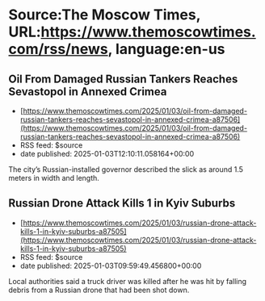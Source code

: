 # Source:The Moscow Times, URL:https://www.themoscowtimes.com/rss/news, language:en-us

## Oil From Damaged Russian Tankers Reaches Sevastopol in Annexed Crimea
 - [https://www.themoscowtimes.com/2025/01/03/oil-from-damaged-russian-tankers-reaches-sevastopol-in-annexed-crimea-a87506](https://www.themoscowtimes.com/2025/01/03/oil-from-damaged-russian-tankers-reaches-sevastopol-in-annexed-crimea-a87506)
 - RSS feed: $source
 - date published: 2025-01-03T12:10:11.058164+00:00

The city’s Russian-installed governor described the slick as around 1.5 meters in width and length.

## Russian Drone Attack Kills 1 in Kyiv Suburbs
 - [https://www.themoscowtimes.com/2025/01/03/russian-drone-attack-kills-1-in-kyiv-suburbs-a87505](https://www.themoscowtimes.com/2025/01/03/russian-drone-attack-kills-1-in-kyiv-suburbs-a87505)
 - RSS feed: $source
 - date published: 2025-01-03T09:59:49.456800+00:00

Local authorities said a truck driver was killed after he was hit by falling debris from a Russian drone that had been shot down.

